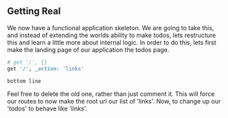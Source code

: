 ## Getting Real
We now have a functional application skeleton. We are going to take this, and instead of extending
the worlds ability to make todos, lets restructure this and learn a little more about internal
logic. In order to do this, lets first make the landing page of our application the todos page.

```RUBY
# get '/', {}
get '/', _action: 'links'
```
`bottom line`

Feel free to delete the old one, rather than just comment it. This will force our routes to now
make the root url our list of 'links'. Now, to change up our 'todos' to behave like 'links'.


